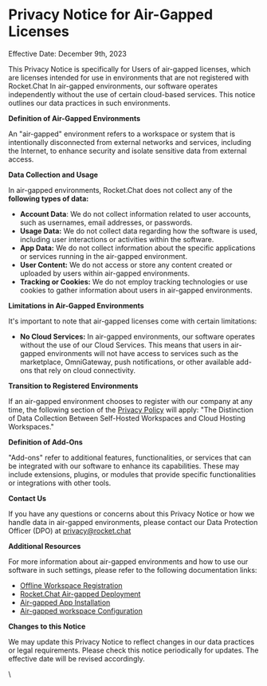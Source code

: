 # Privacy Notice for Air-Gapped Licenses

Effective Date: December 9th, 2023

This Privacy Notice is specifically for Users of air-gapped licenses, which are licenses intended for use in environments that are not registered with Rocket.Chat In air-gapped environments, our software operates independently without the use of certain cloud-based services. This notice outlines our data practices in such environments.

**Definition of Air-Gapped Environments**

An "air-gapped" environment refers to a workspace or system that is intentionally disconnected from external networks and services, including the Internet, to enhance security and isolate sensitive data from external access.

**Data Collection and Usage**

In air-gapped environments, Rocket.Chat does not collect any of the **following types of data:**

* **Account Data**: We do not collect information related to user accounts, such as usernames, email addresses, or passwords.
* **Usage Data:** We do not collect data regarding how the software is used, including user interactions or activities within the software.
* **App Data:** We do not collect information about the specific applications or services running in the air-gapped environment.
* **User Content:** We do not access or store any content created or uploaded by users within air-gapped environments.
* **Tracking or Cookies:** We do not employ tracking technologies or use cookies to gather information about users in air-gapped environments.

**Limitations in Air-Gapped Environments**

It's important to note that air-gapped licenses come with certain limitations:

* **No Cloud Services:** In air-gapped environments, our software operates without the use of our Cloud Services. This means that users in air-gapped environments will not have access to services such as the marketplace, OmniGateway, push notifications, or other available add-ons that rely on cloud connectivity.

**Transition to Registered Environments**

If an air-gapped environment chooses to register with our company at any time, the following section of the [Privacy Policy](../../../privacy-and-security/privacy-and-security-policies/rocket.chat-privacy-policy/) will apply: "The Distinction of Data Collection Between Self-Hosted Workspaces and Cloud Hosting Workspaces."

**Definition of Add-Ons**

"Add-ons" refer to additional features, functionalities, or services that can be integrated with our software to enhance its capabilities. These may include extensions, plugins, or modules that provide specific functionalities or integrations with other tools.

**Contact Us**

If you have any questions or concerns about this Privacy Notice or how we handle data in air-gapped environments, please contact our Data Protection Officer (DPO) at privacy@rocket.chat&#x20;

**Additional Resources**

For more information about air-gapped environments and how to use our software in such settings, please refer to the following documentation links:&#x20;

* [Offline Workspace Registration](../../../setup-and-configure/rocket.chat-air-gapped-deployment/offline-workspace-registration.md)
* [Rocket.Chat Air-gapped Deployment](../../../setup-and-configure/rocket.chat-air-gapped-deployment/)
* [Air-gapped App Installation](../../../setup-and-configure/rocket.chat-air-gapped-deployment/air-gapped-app-installation.md)
* [Air-gapped workspace Configuration](../../../setup-and-configure/rocket.chat-air-gapped-deployment/air-gapped-workspace-configuration.md)

**Changes to this Notice**

We may update this Privacy Notice to reflect changes in our data practices or legal requirements. Please check this notice periodically for updates. The effective date will be revised accordingly.

\
